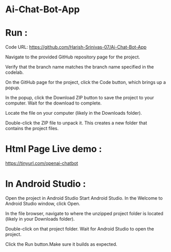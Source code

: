 # Ai-Chat-Bot-App

# Run :
Code URL: https://github.com/Harish-Srinivas-07/Ai-Chat-Bot-App

Navigate to the provided GitHub repository page for the project.

Verify that the branch name matches the branch name specified in the codelab.

On the GitHub page for the project, click the Code button, which brings up a popup.

In the popup, click the Download ZIP button to save the project to your computer. Wait for the download to complete.

Locate the file on your computer (likely in the Downloads folder).

Double-click the ZIP file to unpack it. This creates a new folder that contains the project files.

# Html Page Live demo :
https://tinyurl.com/openai-chatbot

# In Android Studio :
Open the project in Android Studio Start Android Studio. In the Welcome to Android Studio window, click Open.

In the file browser, navigate to where the unzipped project folder is located (likely in your Downloads folder).

Double-click on that project folder. Wait for Android Studio to open the project.

Click the Run button.Make sure it builds as expected.
